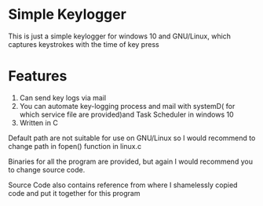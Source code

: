 # Simple Keylogger
This is just a simple keylogger for windows 10 and GNU/Linux, which captures keystrokes with the time of key press

# Features
1. Can send key logs via mail
2. You can automate key-logging process and mail with systemD( for which service file are provided)and Task Scheduler in windows 10
3. Written in C

Default path are not suitable for use on GNU/Linux so I would recommend to change path in fopen() function in linux.c

Binaries for all the program are provided, but again I would recommend you to change source code.

Source Code also contains reference from where I shamelessly copied code and put it together for this program
